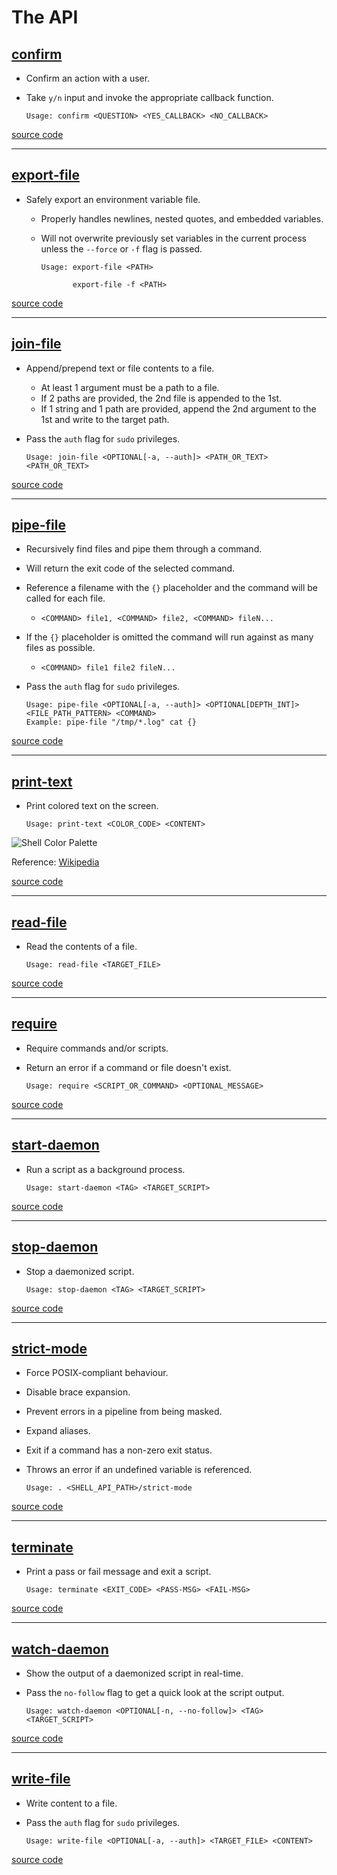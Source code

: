 # The API

## [confirm](#confirm)

- Confirm an action with a user.
- Take `y/n` input and invoke the appropriate callback function.

      Usage: confirm <QUESTION> <YES_CALLBACK> <NO_CALLBACK>

[source code](../shell/confirm)

---

## [export-file](#export-file)

- Safely export an environment variable file.
  - Properly handles newlines, nested quotes, and embedded variables.
  - Will not overwrite previously set variables in the current process unless the `--force` or `-f` flag is passed.

        Usage: export-file <PATH>

               export-file -f <PATH>

[source code](../shell/export-file)

---

## [join-file](#join-file)

- Append/prepend text or file contents to a file.
  - At least 1 argument must be a path to a file.
  - If 2 paths are provided, the 2nd file is appended to the 1st.
  - If 1 string and 1 path are provided, append the 2nd argument to the 1st and write to the target path.
- Pass the `auth` flag for `sudo` privileges.

      Usage: join-file <OPTIONAL[-a, --auth]> <PATH_OR_TEXT> <PATH_OR_TEXT>

[source code](../shell/join-file)

---

## [pipe-file](#pipe-file)

- Recursively find files and pipe them through a command.
- Will return the exit code of the selected command.
- Reference a filename with the `{}` placeholder and the command will be called for each file.
  - `<COMMAND> file1, <COMMAND> file2, <COMMAND> fileN...`
- If the `{}` placeholder is omitted the command will run against as many files as possible.
  - `<COMMAND> file1 file2 fileN...`
- Pass the `auth` flag for `sudo` privileges.

      Usage: pipe-file <OPTIONAL[-a, --auth]> <OPTIONAL[DEPTH_INT]> <FILE_PATH_PATTERN> <COMMAND>
      Example: pipe-file "/tmp/*.log" cat {}

[source code](../shell/pipe-file)

---

## [print-text](#print-text)

- Print colored text on the screen.

      Usage: print-text <COLOR_CODE> <CONTENT>

![Shell Color Palette](https://github.com/abbotto/shell-api/raw/master/doc/asset/shell-color-palette.png "Shell Color Palette")

Reference: [Wikipedia](https://en.wikipedia.org/wiki/ANSI_escape_code#8-bit)

[source code](../shell/print-text)

---

## [read-file](#read-file)

- Read the contents of a file.

      Usage: read-file <TARGET_FILE>

[source code](../shell/read-file)

---

## [require](#require)

- Require commands and/or scripts.
- Return an error if a command or file doesn't exist.

      Usage: require <SCRIPT_OR_COMMAND> <OPTIONAL_MESSAGE>

[source code](../shell/require)

---

## [start-daemon](#start-daemon)

- Run a script as a background process.

      Usage: start-daemon <TAG> <TARGET_SCRIPT>

[source code](../shell/start-daemon)

---

## [stop-daemon](#stop-daemon)

- Stop a daemonized script.

      Usage: stop-daemon <TAG> <TARGET_SCRIPT>

[source code](../shell/stop-daemon)

---

## [strict-mode](#strict-mode)

- Force POSIX-compliant behaviour.
- Disable brace expansion.
- Prevent errors in a pipeline from being masked.
- Expand aliases.
- Exit if a command has a non-zero exit status.
- Throws an error if an undefined variable is referenced.

      Usage: . <SHELL_API_PATH>/strict-mode

[source code](../shell/strict-mode)

---

## [terminate](#terminate)

- Print a pass or fail message and exit a script.

      Usage: terminate <EXIT_CODE> <PASS-MSG> <FAIL-MSG>

[source code](../shell/terminate)

---

## [watch-daemon](#watch-daemon)

- Show the output of a daemonized script in real-time.
- Pass the `no-follow` flag to get a quick look at the script output.

      Usage: watch-daemon <OPTIONAL[-n, --no-follow]> <TAG> <TARGET_SCRIPT>

[source code](../shell/watch-daemon)

---

## [write-file](#write-file)

- Write content to a file.
- Pass the `auth` flag for `sudo` privileges.

      Usage: write-file <OPTIONAL[-a, --auth]> <TARGET_FILE> <CONTENT>

[source code](../shell/write-file)
